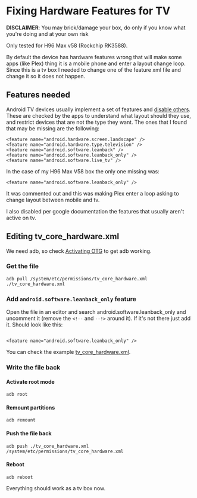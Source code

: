 # Fixing Hardware Features for TV

**DISCLAIMER**: You may brick/damage your box, do only if you know what you're doing and at your own risk

Only tested for H96 Max v58 (Rockchip RK3588).

By default the device has hardware features wrong that will make some apps (like Plex) thing it is a mobile phone and enter a layout change loop. Since this is a tv box I needed to change one of the feature xml file and change it so it does not happen.

## Features needed

Android TV devices usually implement a set of features and [disable others](https://developer.android.com/training/tv/start/hardware). These are checked by the apps to understand what layout should they use, and restrict devices that are not the type they want.
The ones that I found that may be missing are the following:
```
<feature name="android.hardware.screen.landscape" />
<feature name="android.hardware.type.television" />
<feature name="android.software.leanback" />
<feature name="android.software.leanback_only" />
<feature name="android.software.live_tv" />
```

In the case of my H96 Max V58 box the only one missing was:
```
<feature name="android.software.leanback_only" />
```
It was commented out and this was making Plex enter a loop asking to change layout between mobile and tv.

I also disabled per google documentation the features that usually aren't active on tv.

## Editing tv_core_hardware.xml

We need adb, so check [Activating OTG](./activating_otg.md) to get adb working.

### Get the file

```
adb pull /system/etc/permissions/tv_core_hardware.xml ./tv_core_hardware.xml
```

### Add ```android.software.leanback_only``` feature

Open the file in an editor and search android.software.leanback_only and uncomment it (remove the ```<!--``` and ```--!>``` around it).
If it's not there just add it. Should look like this:
```

<feature name="android.software.leanback_only" />

```

You can check the example [tv_core_hardware.xml](../examples/tv_core_hardware.xml).

### Write the file back

#### Activate root mode 
```adb root```

#### Remount partitions
```adb remount```

#### Push the file back

```adb push ./tv_core_hardware.xml /system/etc/permissions/tv_core_hardware.xml```

#### Reboot

```adb reboot```

Everything should work as a tv box now.

